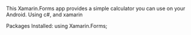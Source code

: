 This Xamarin.Forms app provides a simple calculator you can use on your Android. 
Using c#, and xamarin

Packages Installed:
using Xamarin.Forms;
